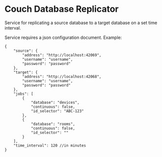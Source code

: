 # Couch Database Replicator
Service for replicating a source database to a target database on a set time interval.

Service requires a json configuration document.
Example:
```
{
    "source": {
        "address": "http://localhost:42069",
        "username": "username",
        "password": "password"
    },
    "target": {
        "address": "http://localhost:42068",
        "username": "username",
        "password": "password"
    },
    "jobs": [
        {
            "database": "devices",
            "continuous": false,
            "id_selector": "ABC-123"
        },
        {
            "database": "rooms",
            "continuous": false,
            "id_selector": ""
        }
    ],
    "time_interval": 120 //in minutes
}
```